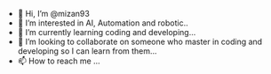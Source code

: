 - 👋 Hi, I’m @mizan93
- 👀 I’m interested in AI, Automation and robotic..
- 🌱 I’m currently learning coding and developing...
- 💞️ I’m looking to collaborate on someone who master in coding and developing so I can learn from them...
- 📫 How to reach me ...

<!---
mizan93/mizan93 is a ✨ special ✨ repository because its `README.md` (this file) appears on your GitHub profile.
You can click the Preview link to take a look at your changes.
--->
